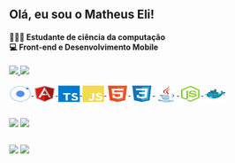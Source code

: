 
## Olá, eu sou o Matheus Eli!
#### 👩🏻‍💻 Estudante de ciência da computação<br>💻 Front-end e Desenvolvimento Mobile

<a href="https://github.com/MatheusEli">
  <img height="180em" src="https://github-readme-stats.vercel.app/api?username=MatheusEli&show_icons=true&theme=dark&include_all_commits=true&count_private=true"/>
  <img height="180em" src="https://github-readme-stats.vercel.app/api/top-langs/?username=MatheusEli&layout=compact&langs_count=8&theme=dark"/>
<div style="display: inline_block"><br>
  <img align="center" alt="Matheus-Ionic" height="30" width="40" src="https://raw.githubusercontent.com/devicons/devicon/master/icons/ionic/ionic-original.svg">
  <img align="center" alt="Matheus-Angular" height="30" width="40" src="https://raw.githubusercontent.com/devicons/devicon/master/icons/angularjs/angularjs-original.svg">
  <img align="center" alt="Matheus-Ts" height="30" width="40" src="https://raw.githubusercontent.com/devicons/devicon/master/icons/typescript/typescript-plain.svg">
  <img align="center" alt="Matheus-Js" height="30" width="40" src="https://raw.githubusercontent.com/devicons/devicon/master/icons/javascript/javascript-plain.svg">
  <img align="center" alt="Matheus-HTML" height="30" width="40" src="https://raw.githubusercontent.com/devicons/devicon/master/icons/html5/html5-original.svg">
  <img align="center" alt="Matheus-CSS" height="30" width="40" src="https://raw.githubusercontent.com/devicons/devicon/master/icons/css3/css3-original.svg">
  <img align="center" alt="Matheus-Java" height="30" width="40" src="https://raw.githubusercontent.com/devicons/devicon/master/icons/java/java-original.svg">
  <img align="center" alt="Matheus-Node" height="30" width="40" src="https://raw.githubusercontent.com/devicons/devicon/master/icons/nodejs/nodejs-original.svg">
  <img align="center" alt="Matheus-Node" height="30" width="40" src="https://raw.githubusercontent.com/devicons/devicon/master/icons/docker/docker-original.svg">
</div>
  
  ##
  
  <div>
  <a href="https://www.linkedin.com/in/matheus-eli-ferreira-494656178/" target="_blank"><img src="https://img.shields.io/badge/-LinkedIn-%230077B5?style=for-the-badge&logo=linkedin&logoColor=white" target="_blank"></a>
   <a href="https://account.xbox.com/en-us/profile?gamertag=Matheuseli" target="_blank"><img src="https://img.shields.io/badge/Xbox-107C10?style=for-the-badge&logo=xbox&logoColor=white" target="_blank"></a>
</div>


  ##
  
<p> 
  <img height="300em" src="https://wakatime.com/share/@MatheusEli/5cb949b4-1f22-4499-9160-68563bf3870f.svg"/>
  <img height="300em" src="https://wakatime.com/share/@MatheusEli/0de63f5d-5f18-4903-b6aa-e319065f01bd.svg"/>
</p>

